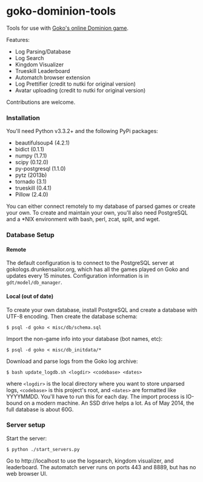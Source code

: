 goko-dominion-tools
===================

Tools for use with [Goko's online Dominion game](https://play.goko.com/Dominion/gameClient.html).

Features:

- Log Parsing/Database
- Log Search
- Kingdom Visualizer
- Trueskill Leaderboard
- Automatch browser extension
- Log Prettifier (credit to nutki for original version)
- Avatar uploading (credit to nutki for original version)

Contributions are welcome.

### Installation

You'll need Python v3.3.2+ and the following PyPi packages:

- beautifulsoup4 (4.2.1)
- bidict (0.1.1)
- numpy (1.7.1)
- scipy (0.12.0)
- py-postgresql (1.1.0)
- pytz (2013b)
- tornado (3.1)
- trueskill (0.4.1)
- Pillow (2.4.0)

You can either connect remotely to my database of parsed games or create your own. To create and maintain your own, you'll also need PostgreSQL and a \*NIX environment with bash, perl, zcat, split, and wget.

### Database Setup

#### Remote

The default configuration is to connect to the PostgreSQL server at gokologs.drunkensailor.org, which has all the games played on Goko and updates every 15 minutes. Configuration information is in `gdt/model/db_manager`.

#### Local (out of date)

To create your own database, install PostgreSQL and create a database with UTF-8 encoding. Then create the database schema:

    $ psql -d goko < misc/db/schema.sql

Import the non-game info into your database (bot names, etc):

    $ psql -d goko < misc/db_initdata/*

Download and parse logs from the Goko log archive: 

    $ bash update_logdb.sh <logdir> <codebase> <dates>

where `<logdir>` is the local directory where you want to store unparsed logs, `<codebase>` is this project's root, and `<dates>` are formatted like YYYYMMDD. You'll have to run this for each day. The import process is IO-bound on a modern machine. An SSD drive helps a lot. As of May 2014, the full database is about 60G.


### Server setup

Start the server:

    $ python ./start_servers.py

Go to http://localhost to use the logsearch, kingdom visualizer, and leaderboard. The automatch server runs on ports 443 and 8889, but has no web browser UI.
